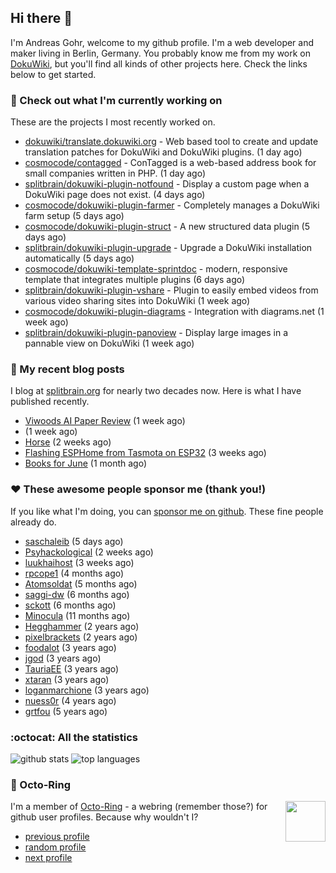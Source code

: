 ## Hi there :wave:

I'm Andreas Gohr, welcome to my github profile. I'm a web developer and maker living in Berlin, Germany. You probably know me from my work on [DokuWiki](https://github.com/dokuwiki/dokuwiki), but you'll find all kinds of other projects here. Check the links below to get started.

### :hammer: Check out what I'm currently working on

These are the projects I most recently worked on.


- [dokuwiki/translate.dokuwiki.org](https://github.com/dokuwiki/translate.dokuwiki.org) - Web based tool to create and update translation patches for DokuWiki and DokuWiki plugins. (1 day ago)
- [cosmocode/contagged](https://github.com/cosmocode/contagged) - ConTagged is a web-based address book for small companies written in PHP. (1 day ago)
- [splitbrain/dokuwiki-plugin-notfound](https://github.com/splitbrain/dokuwiki-plugin-notfound) - Display a custom page when a DokuWiki page does not exist. (4 days ago)
- [cosmocode/dokuwiki-plugin-farmer](https://github.com/cosmocode/dokuwiki-plugin-farmer) - Completely manages a DokuWiki farm setup (5 days ago)
- [cosmocode/dokuwiki-plugin-struct](https://github.com/cosmocode/dokuwiki-plugin-struct) - A new structured data plugin (5 days ago)
- [splitbrain/dokuwiki-plugin-upgrade](https://github.com/splitbrain/dokuwiki-plugin-upgrade) - Upgrade a DokuWiki installation automatically (5 days ago)
- [cosmocode/dokuwiki-template-sprintdoc](https://github.com/cosmocode/dokuwiki-template-sprintdoc) - modern, responsive template that integrates multiple plugins (6 days ago)
- [splitbrain/dokuwiki-plugin-vshare](https://github.com/splitbrain/dokuwiki-plugin-vshare) - Plugin to easily embed videos from various video sharing sites into DokuWiki (1 week ago)
- [cosmocode/dokuwiki-plugin-diagrams](https://github.com/cosmocode/dokuwiki-plugin-diagrams) - Integration with diagrams.net (1 week ago)
- [splitbrain/dokuwiki-plugin-panoview](https://github.com/splitbrain/dokuwiki-plugin-panoview) - Display large images in a pannable view on DokuWiki (1 week ago)

### :scroll: My recent blog posts

I blog at [splitbrain.org](https://www.splitbrain.org) for nearly two decades now. Here is what I have published recently.


- [Viwoods AI Paper Review](https://www.splitbrain.org/blog/2025-09/22-viwoods_ai_paper_review) (1 week ago)
- [](https://www.splitbrain.org/blog/2025-09/12-viwoods_ai_paper_review) (1 week ago)
- [Horse](https://www.splitbrain.org/blog/2025-09/16-horse) (2 weeks ago)
- [Flashing ESPHome from Tasmota on ESP32](https://www.splitbrain.org/blog/2025-09/06-flashing_esphome_from_tasmota_on_esp32) (3 weeks ago)
- [Books for June](https://www.splitbrain.org/blog/2011-07/08-books_for_june) (1 month ago)

### :hearts:️ These awesome people sponsor me (thank you!)

If you like what I'm doing, you can [sponsor me on github](https://github.com/sponsors/splitbrain). These fine people already do.


- [saschaleib](https://github.com/saschaleib) (5 days ago)
- [Psyhackological](https://github.com/Psyhackological) (2 weeks ago)
- [luukhaihost](https://github.com/luukhaihost) (3 weeks ago)
- [rpcope1](https://github.com/rpcope1) (4 months ago)
- [Atomsoldat](https://github.com/Atomsoldat) (5 months ago)
- [saggi-dw](https://github.com/saggi-dw) (6 months ago)
- [sckott](https://github.com/sckott) (6 months ago)
- [Minocula](https://github.com/Minocula) (11 months ago)
- [Hegghammer](https://github.com/Hegghammer) (2 years ago)
- [pixelbrackets](https://github.com/pixelbrackets) (2 years ago)
- [foodalot](https://github.com/foodalot) (3 years ago)
- [jgod](https://github.com/jgod) (3 years ago)
- [TauriaEE](https://github.com/TauriaEE) (3 years ago)
- [xtaran](https://github.com/xtaran) (3 years ago)
- [loganmarchione](https://github.com/loganmarchione) (3 years ago)
- [nuess0r](https://github.com/nuess0r) (4 years ago)
- [grtfou](https://github.com/grtfou) (5 years ago)

### :octocat: All the statistics

 ![github stats](https://github-readme-stats.vercel.app/api?username=splitbrain&show_icons=true&hide_title=true)
![top languages](https://github-readme-stats.vercel.app/api/top-langs/?username=splitbrain&layout=compact)


### :octopus: Octo-Ring

<img width="64" height="65" src="https://octo-ring.com/static/img/octo.png" align="right" alt="">

I'm a member of [Octo-Ring](https://octo-ring.com/) - a webring (remember those?) for github user profiles. Because why wouldn't I? 

* [previous profile](https://octo-ring.com/p/splitbrain/prev)
* [random profile](https://octo-ring.com/p/splitbrain/random)
* [next profile](https://octo-ring.com/p/splitbrain/next)

